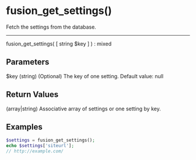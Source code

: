 # fusion_get_settings()

Fetch the settings from the database.

---

fusion_get_settings( [ string $key ] ) : mixed

## Parameters

$key (string) (Optional) The key of one setting. Default value: null

## Return Values

(array|string) Associative array of settings or one setting by key.

## Examples

```php
$settings = fusion_get_settings();
echo $settings['siteurl'];
// http://example.com/
```
